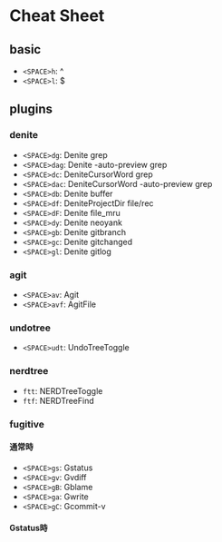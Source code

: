 # Cheat Sheet

## basic
- `<SPACE>h`: ^
- `<SPACE>l`: $

## plugins

### denite
- `<SPACE>dg`: Denite grep
- `<SPACE>dag`: Denite -auto-preview grep
- `<SPACE>dc`: DeniteCursorWord grep
- `<SPACE>dac`: DeniteCursorWord -auto-preview grep
- `<SPACE>db`: Denite buffer
- `<SPACE>df`: DeniteProjectDir file/rec
- `<SPACE>dF`: Denite file_mru
- `<SPACE>dy`: Denite neoyank
- `<SPACE>gb`: Denite gitbranch
- `<SPACE>gc`: Denite gitchanged
- `<SPACE>gl`: Denite gitlog

### agit
- `<SPACE>av`: Agit
- `<SPACE>avf`: AgitFile

### undotree
- `<SPACE>udt`: UndoTreeToggle

### nerdtree
- `ftt`: NERDTreeToggle
- `ftf`: NERDTreeFind

### fugitive
#### 通常時
- `<SPACE>gs`: <C-u>Gstatus
- `<SPACE>gv`: <C-u>Gvdiff
- `<SPACE>gB`: Gblame
- `<SPACE>ga`: <C-u>Gwrite
- `<SPACE>gC`: <C-u>Gcommit-v

#### Gstatus時
